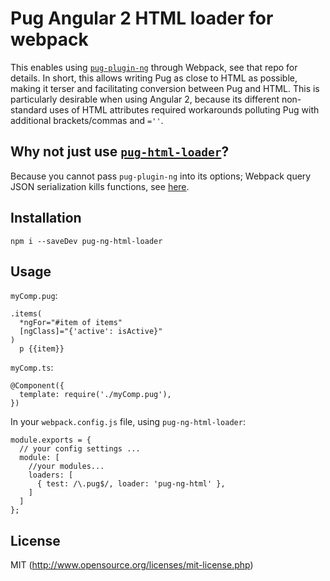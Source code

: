# Pug Angular 2 HTML loader for webpack

This enables using [`pug-plugin-ng`](https://github.com/tycho01/pug-plugin-ng) through Webpack, see that repo for details. In short, this allows writing Pug as close to HTML as possible, making it terser and facilitating conversion between Pug and HTML. This is particularly desirable when using Angular 2, because its different non-standard uses of HTML attributes required workarounds polluting Pug with additional brackets/commas and `=''`.

## Why not just use [`pug-html-loader`](https://github.com/willyelm/pug-html-loader)?

Because you cannot pass `pug-plugin-ng` into its options; Webpack query JSON serialization kills functions, see [here](https://github.com/pugjs/pug-lexer/pull/69#issuecomment-241119765).

## Installation

```
npm i --saveDev pug-ng-html-loader
```

## Usage

`myComp.pug`:
```
.items(
  *ngFor="#item of items"
  [ngClass]="{'active': isActive}"
)
  p {{item}}
```

`myComp.ts`:
```
@Component({
  template: require('./myComp.pug'),
})
```

In your `webpack.config.js` file, using `pug-ng-html-loader`:
```
module.exports = {
  // your config settings ...
  module: [
    //your modules...
    loaders: [
      { test: /\.pug$/, loader: 'pug-ng-html' },
    ]
  ]
};
```

## License

MIT (http://www.opensource.org/licenses/mit-license.php)

